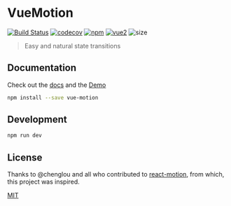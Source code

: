 # VueMotion

[![Build Status](https://img.shields.io/circleci/project/posva/vue-motion.svg)](https://circleci.com/gh/posva/vue-motion) [![codecov](https://codecov.io/gh/posva/vue-motion/branch/master/graph/badge.svg)](https://codecov.io/gh/posva/vue-motion) [![npm](https://img.shields.io/npm/v/vue-motion.svg)](https://www.npmjs.com/package/vue-motion) [![vue2](https://img.shields.io/badge/vue-2.x-brightgreen.svg)](https://vuejs.org/) ![size](http://img.badgesize.io/posva/vue-motion/master/dist/vue-motion.min.js.svg?compression=gzip&nocache)


> Easy and natural state transitions

## Documentation

Check out the [docs](https://posva.net/vue-motion/#/home) and
the [Demo](https://posva.net/vue-motion)

```bash
npm install --save vue-motion
```

## Development

```bash
npm run dev
```

## License

Thanks to @chenglou and all who contributed to [react-motion](https://github.com/chenglou/react-motion), from which, this project was inspired.

[MIT](http://opensource.org/licenses/MIT)
